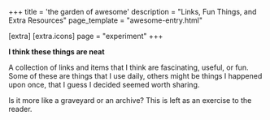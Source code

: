 +++
title = 'the garden of awesome'
description = "Links, Fun Things, and Extra Resources"
page_template = "awesome-entry.html"

[extra]
[extra.icons]
page = "experiment"
+++

__I think these things are neat__

A collection of links and items that I think are fascinating, useful, or fun.
Some of these are things that I use daily, others might be things I happened
upon once, that I guess I decided seemed worth sharing.

Is it more like a graveyard or an archive? This is left as an exercise to the
reader.
